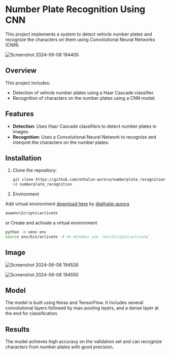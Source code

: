 # Number Plate Recognition Using CNN

This project implements a system to detect vehicle number plates and recognize the characters on them using Convolutional Neural Networks (CNN).

![Screenshot 2024-06-08 194405](https://github.com/athalie-aurora/numberplate_recognition/assets/119656945/7d374e7b-83e6-4268-9d6b-d4e8f5257d23)

## Overview

This project includes:

- Detection of vehicle number plates using a Haar Cascade classifier.
- Recognition of characters on the number plates using a CNN model.

## Features

- **Detection**: Uses Haar Cascade classifiers to detect number plates in images.
- **Recognition**: Uses a Convolutional Neural Network to recognize and interpret the characters on the number plates.

## Installation

1. Clone the repository:

   ```sh
   git clone https://github.com/athalie-aurora/numberplate_recognition.git
   cd numberplate_recognition
   ```

2. Environment

 Add virtual environment [download here](https://drive.google.com/drive/folders/1yNgtb8TlkLglAlH8y4ycsIATHwsL5Whv?usp=sharing) by [@athalie-aurora](https://github.com/athalie-aurora)

   ```sh
   auwenv\Scripts\activate
   ```

  or Create and activate a virtual environment 

   ```sh
   python -m venv env
   source env/bin/activate  # On Windows use `env\Scripts\activate`
   ```


## Image


![Screenshot 2024-06-08 194526](https://github.com/athalie-aurora/numberplate_recognition/assets/119656945/1221b427-8146-4cb9-bbdc-a7088a699dfd)

![Screenshot 2024-06-08 194550](https://github.com/athalie-aurora/numberplate_recognition/assets/119656945/869eaea2-1d5e-4acb-ac98-fb9970259d34)




## Model

The model is built using Keras and TensorFlow. It includes several convolutional layers followed by max-pooling layers, and a dense layer at the end for classification.

## Results

The model achieves high accuracy on the validation set and can recognize characters from number plates with good precision.
